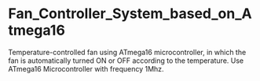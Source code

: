 # Fan_Controller_System_based_on_Atmega16
Temperature-controlled fan using ATmega16 microcontroller, in which the fan is automatically turned ON or OFF according to the temperature. Use ATmega16 Microcontroller with frequency 1Mhz.
